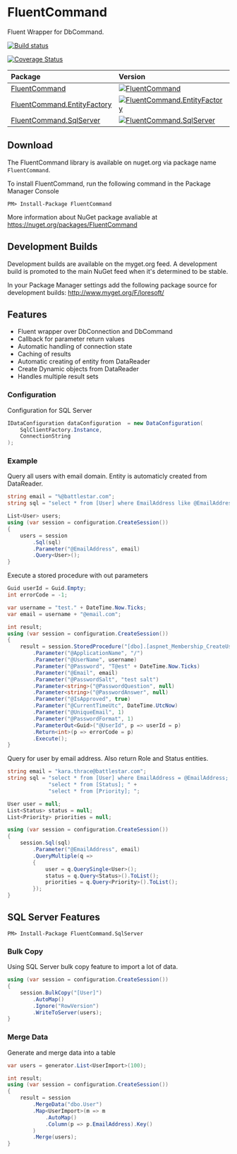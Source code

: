# FluentCommand

Fluent Wrapper for DbCommand.

[![Build status](https://ci.appveyor.com/api/projects/status/v9h2sdvcgmo4itj1?svg=true)](https://ci.appveyor.com/project/LoreSoft/fluentcommand)

[![Coverage Status](https://coveralls.io/repos/github/loresoft/FluentCommand/badge.svg?branch=master)](https://coveralls.io/github/loresoft/FluentCommand?branch=master)

| Package | Version |
| :--- | :--- |
| [FluentCommand](https://www.nuget.org/packages/FluentCommand/) |  [![FluentCommand](https://img.shields.io/nuget/v/FluentCommand.svg)](https://www.nuget.org/packages/FluentCommand/) |
| [FluentCommand.EntityFactory](https://www.nuget.org/packages/FluentCommand.EntityFactory/) |  [![FluentCommand.EntityFactory](https://img.shields.io/nuget/v/FluentCommand.EntityFactory.svg)](https://www.nuget.org/packages/FluentCommand.EntityFactory/) |
| [FluentCommand.SqlServer](https://www.nuget.org/packages/FluentCommand.SqlServer/) |  [![FluentCommand.SqlServer](https://img.shields.io/nuget/v/FluentCommand.SqlServer.svg)](https://www.nuget.org/packages/FluentCommand.SqlServer/) |

## Download

The FluentCommand library is available on nuget.org via package name `FluentCommand`.

To install FluentCommand, run the following command in the Package Manager Console

    PM> Install-Package FluentCommand
    
More information about NuGet package avaliable at
<https://nuget.org/packages/FluentCommand>

## Development Builds


Development builds are available on the myget.org feed.  A development build is promoted to the main NuGet feed when it's determined to be stable. 

In your Package Manager settings add the following package source for development builds:
<http://www.myget.org/F/loresoft/>

## Features

- Fluent wrapper over DbConnection and DbCommand
- Callback for parameter return values
- Automatic handling of connection state
- Caching of results
- Automatic creating of entity from DataReader
- Create Dynamic objects from DataReader
- Handles multiple result sets

### Configuration

Configuration for SQL Server

```c#
IDataConfiguration dataConfiguration  = new DataConfiguration(
    SqlClientFactory.Instance, 
    ConnectionString
);
```

### Example

Query all users with email domain.  Entity is automaticly created from DataReader.

```c#
string email = "%@battlestar.com";
string sql = "select * from [User] where EmailAddress like @EmailAddress";

List<User> users;
using (var session = configuration.CreateSession())
{
    users = session            
        .Sql(sql)
        .Parameter("@EmailAddress", email)
        .Query<User>();
}
```

Execute a stored procedure with out parameters

```c#
Guid userId = Guid.Empty;
int errorCode = -1;

var username = "test." + DateTime.Now.Ticks;
var email = username + "@email.com";

int result;
using (var session = configuration.CreateSession())
{
    result = session.StoredProcedure("[dbo].[aspnet_Membership_CreateUser]")
        .Parameter("@ApplicationName", "/")
        .Parameter("@UserName", username)
        .Parameter("@Password", "T@est" + DateTime.Now.Ticks)
        .Parameter("@Email", email)
        .Parameter("@PasswordSalt", "test salt")
        .Parameter<string>("@PasswordQuestion", null)
        .Parameter<string>("@PasswordAnswer", null)
        .Parameter("@IsApproved", true)
        .Parameter("@CurrentTimeUtc", DateTime.UtcNow)
        .Parameter("@UniqueEmail", 1)
        .Parameter("@PasswordFormat", 1)
        .ParameterOut<Guid>("@UserId", p => userId = p)
        .Return<int>(p => errorCode = p)
        .Execute();
}
```

Query for user by email address.  Also return Role and Status entities.

```c#
string email = "kara.thrace@battlestar.com";
string sql = "select * from [User] where EmailAddress = @EmailAddress; " +
             "select * from [Status]; " +
             "select * from [Priority]; ";

User user = null;
List<Status> status = null;
List<Priority> priorities = null;

using (var session = configuration.CreateSession())
{
    session.Sql(sql)
        .Parameter("@EmailAddress", email)
        .QueryMultiple(q =>
        {
            user = q.QuerySingle<User>();
            status = q.Query<Status>().ToList();
            priorities = q.Query<Priority>().ToList();
        });
}
```

## SQL Server Features

    PM> Install-Package FluentCommand.SqlServer

### Bulk Copy

Using SQL Server bulk copy feature to import a lot of data.

```c#
using (var session = configuration.CreateSession())
{
    session.BulkCopy("[User]")
        .AutoMap()
        .Ignore("RowVersion")
        .WriteToServer(users);
}
```

### Merge Data

Generate and merge data into a table

```c#
var users = generator.List<UserImport>(100);

int result;
using (var session = configuration.CreateSession())
{
    result = session
        .MergeData("dbo.User")
        .Map<UserImport>(m => m
            .AutoMap()
            .Column(p => p.EmailAddress).Key()
        )
        .Merge(users);
}
```